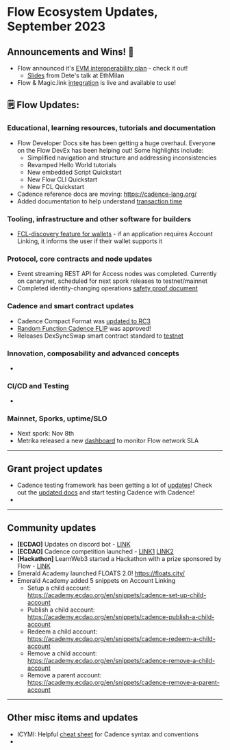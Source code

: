# Flow Ecosystem Updates, September 2023

## Announcements and Wins! 🎉
* Flow announced it's [EVM interoperability plan](https://forum.onflow.org/t/evm-on-flow-beyond-solidity/5260) - check it out!
  * [Slides](https://docs.google.com/presentation/d/1_rHKDeMfU07HZldAk-vzwlWKABNeu9CGAdksHEwGlNk/edit#slide=id.g241b055a5c0_0_91) from Dete's talk at EthMilan 
* Flow & Magic.link [integration](https://flow.com/post/flow-magic-integration) is live and available to use!

## 🗒 Flow Updates: 

### Educational, learning resources, tutorials and documentation
* Flow Developer Docs site has been getting a huge overhaul. Everyone on the Flow DevEx has been helping out! Some highlights include:
  * Simplified navigation and structure and addressing inconsistencies 
  * Revamped Hello World tutorials
  * New embedded Script Quickstart
  *  New Flow CLI Quickstart
  *  New FCL Quickstart 
* Cadence reference docs are moving: https://cadence-lang.org/
* Added documentation to help understand [transaction time](https://developers.flow.com/build/advanced-concepts/transaction-time)

### Tooling, infrastructure and other software for builders
* [FCL-discovery feature for wallets](https://github.com/onflow/fcl-discovery/pull/161) - if an application requires Account Linking, it informs the user if their wallet supports it

### Protocol, core contracts and node updates
* Event streaming REST API for Access nodes was completed. Currently on canarynet, scheduled for next spork releases to testnet/mainnet
* Completed identity-changing operations [safety proof document](https://www.notion.so/dapperlabs/Identity-Changing-Operations-610bb2d3b63f4d3dae12e405d3c5a097)

### Cadence and smart contract updates
* Cadence Compact Format was [updated to RC3](https://github.com/onflow/ccf/issues/4)
* [Random Function Cadence FLIP](https://github.com/onflow/flips/pull/120) was approved!
* Releases DexSyncSwap smart contract standard to [testnet](https://testnet.contractbrowser.com/A.1892acb0b380cc30.DexSyncSwap) 

### Innovation, composability and advanced concepts
* 

### CI/CD and Testing
*

### Mainnet, Sporks, uptime/SLO
* Next spork: Nov 8th
* Metrika released a new [dashboard](https://app.metrika.co/flow/dashboard/slas?tr=YTD) to monitor Flow network SLA

------------------------------------------

## Grant project updates
* Cadence testing framework has been getting a lot of [updates](https://forum.onflow.org/t/major-uplift-for-cadence-testing-framework/5232/4)! Check out the [updated docs](https://developers.flow.com/guides/smart-contracts/testing) and start testing Cadence with Cadence!
* 

------------------------------------------
## Community updates 

* **[ECDAO]** Updates on discord bot - [LINK](https://discord.com/channels/906264258189332541/906267779437568040/1151529840579727460)
* **[ECDAO]** Cadence competition launched - [LINK1](https://discord.com/channels/906264258189332541/906267779437568040/1151550386742771773) [LINK2](https://flow.com/post/september-2023-cadence-competition)
* **[Hackathon]** LearnWeb3 started a Hackathon with a prize sponsored by Flow - [LINK](https://learnweb3.io/hackathons/decentralized-intelligence-season-1)
* Emerald Academy launched FLOATS 2.0! https://floats.city/ 
* Emerald Academy added 5 snippets on Account Linking
  * Setup a child account: https://academy.ecdao.org/en/snippets/cadence-set-up-child-account
  * Publish a child account: https://academy.ecdao.org/en/snippets/cadence-publish-a-child-account
  * Redeem a child account: https://academy.ecdao.org/en/snippets/cadence-redeem-a-child-account
  * Remove a child account: https://academy.ecdao.org/en/snippets/cadence-remove-a-child-account
  * Remove a parent account: https://academy.ecdao.org/en/snippets/cadence-remove-a-parent-account   

------------------------------------------
## Other misc items and updates
* ICYMI: Helpful [cheat sheet](https://gist.github.com/chasefleming/0d5e21606cf8c9a3d5584a0625544c29) for Cadence syntax and conventions
* 
